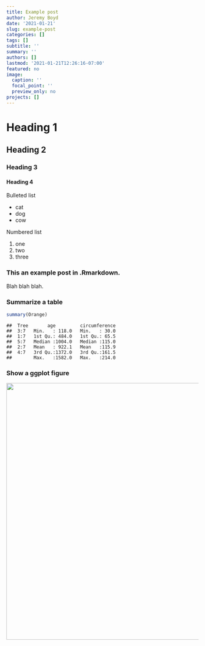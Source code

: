 ```yaml
---
title: Example post
author: Jeremy Boyd
date: '2021-01-21'
slug: example-post
categories: []
tags: []
subtitle: ''
summary: ''
authors: []
lastmod: '2021-01-21T12:26:16-07:00'
featured: no
image:
  caption: ''
  focal_point: ''
  preview_only: no
projects: []
---
```


# Heading 1

## Heading 2

### Heading 3

#### Heading 4

Bulleted list
- cat
- dog
- cow

Numbered list
1. one
2. two
3. three

### This an example post in .Rmarkdown.

Blah blah blah.

### Summarize a table


```r
summary(Orange)
```

```
##  Tree       age         circumference  
##  3:7   Min.   : 118.0   Min.   : 30.0  
##  1:7   1st Qu.: 484.0   1st Qu.: 65.5  
##  5:7   Median :1004.0   Median :115.0  
##  2:7   Mean   : 922.1   Mean   :115.9  
##  4:7   3rd Qu.:1372.0   3rd Qu.:161.5  
##        Max.   :1582.0   Max.   :214.0
```

### Show a ggplot figure

<img src="{{< blogdown/postref >}}index_files/figure-html/unnamed-chunk-2-1.png" width="672" />
